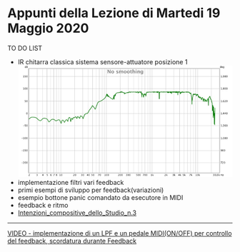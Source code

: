 # Appunti della Lezione di Martedi 19 Maggio 2020

TO DO LIST
- IR chitarra classica sistema sensore-attuatore posizione 1 ![ir chitarra posizione 1](Classica_Attuatore_Posizione_1_Cal.jpg)
- implementazione filtri vari feedback
- primi esempi di sviluppo per feedback(variazioni)
- esempio bottone panic comandato da esecutore in MIDI 
- feedback e ritmo
- [Intenzioni_compositive_dello_Studio_n.3](Intenzioni_compositive_dello_Studio_n.3.md)
------------
[VIDEO - implementazione di un LPF e un pedale MIDI(ON/OFF) per controllo del feedback, scordatura durante Feedback](https://youtu.be/7BwwTopM3Ek)
